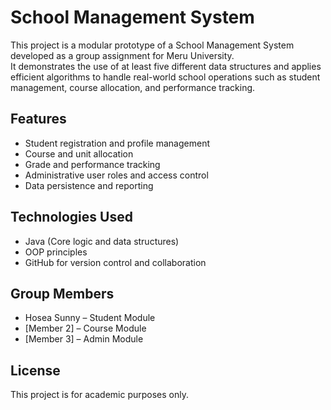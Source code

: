 # School Management System

This project is a modular prototype of a School Management System developed as a group assignment for Meru University.  
It demonstrates the use of at least five different data structures and applies efficient algorithms to handle real-world school operations such as student management, course allocation, and performance tracking.

## Features
- Student registration and profile management  
- Course and unit allocation  
- Grade and performance tracking  
- Administrative user roles and access control  
- Data persistence and reporting  

## Technologies Used
- Java (Core logic and data structures)
- OOP principles
- GitHub for version control and collaboration

## Group Members
- Hosea Sunny – Student Module
- [Member 2] – Course Module
- [Member 3] – Admin Module

## License
This project is for academic purposes only.

